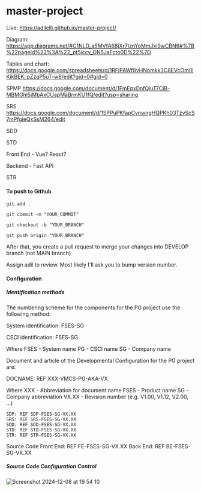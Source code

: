 # master-project

Live:
https://adilelli.github.io/master-project/

Diagram:
https://app.diagrams.net/#G1NLD_a5MVfA68jXr7IznYoMmJxi9wCBN6#%7B%22pageId%22%3A%22_pt5iccv_ON5JaFcto0D%22%7D

Tables and chart:
https://docs.google.com/spreadsheets/d/1RFjPAWf8vHNomkk3C8EVcOm0lKikBEK_pZzqP5uT-w8/edit?gid=0#gid=0


SPMP 
https://docs.google.com/document/d/1FmEpxDnfQjuT7CiB-MBMGhl5jMbAxCUapMaBrmKU1fQ/edit?usp=sharing


SRS
https://docs.google.com/document/d/1SPPuPKfapCvnwngHQPKh03TzvScS7mPfgieQxSsM264/edit

SDD


STD


Front End - Vue? React?

Backend - Fast API

STR



#### To push to Github

```
git add .

git commit -m "YOUR_COMMIT"

git checkout -b "YOUR_BRANCH"

git push origin "YOUR_BRANCH"

```

After that, you create a pull request to merge your changes into DEVELOP branch (not MAIN branch)

Assign adil to review. Most likely I'll ask you to bump version number.


#### Configuration
##### Identification methods 

The numbering scheme for the components for the PG project use the following method:

System identification:
	FSES-SG

CSCI identification:
	FSES-SG

Where
	FSES		- System name
	PG		- CSCI name
	SG		- Company name

Document and article of the Developmental Configuration for the PG project are:

DOCNAME: REF XXX-VMCS-PG-AKA-VX

Where
		XXX		- Abbreviation for document name
		FSES		- Product name
		SG - Company abbreviation
  VX.XX	- Revision number (e.g. V1.00, V1.12, V2.00, …)
  

	SDP: REF SDP-FSES-SG-VX.XX
	SRS: REF SRS-FSES-SG-VX.XX
	SDD: REF SDD-FSES-SG-VX.XX
	STD: REF STD-FSES-SG-VX.XX
	STR: REF STR-FSES-SG-VX.XX

 Source Code
	Front End: REF FE-FSES-SG-VX.XX
	Back End: REF BE-FSES-SG-VX.XX
 

##### Source Code Configuration Control

![Screenshot 2024-12-08 at 19 54 10](https://github.com/user-attachments/assets/6152d754-cd6f-4ba4-aec2-4e801646e3eb)





